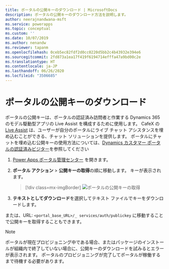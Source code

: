 ```yaml
---
title: ポータルの公開キーのダウンロード | MicrosoftDocs
description: ポータルの公開キーのダウンロード方法を説明します。
author: neerajnandwana-msft
ms.service: powerapps
ms.topic: conceptual
ms.custom: ''
ms.date: 10/07/2019
ms.author: nenandw
ms.reviewer: tapanm
ms.openlocfilehash: 0ceb5ec82fdf2d0cc0220d5bb2c4b43932e394e6
ms.sourcegitcommit: 2fd873a1ea17f419f6194714efffa47a9bd00c2e
ms.translationtype: HT
ms.contentlocale: ja-JP
ms.lasthandoff: 06/26/2020
ms.locfileid: "3506685"
---
```

# <a name="download-public-key-of-portal"></a>ポータルの公開キーのダウンロード

ポータルの公開キーは、ポータルの認証済み訪問者と作業する Dynamics 365 のモデル駆動型アプリの Live Assist を構成するために使用します。 CafeX の [Live Assist](https://www.cafex.com/en/products/live-assist-dynamics-365/) は、ユーザーが自分のポータルにライブ チャット アシスタンスを埋め込むことができる、チャット ソリューションを提供します。 ポータルにチャットを埋め込む公開キーの使用方法については、[Dynamics カスタマー ポータルの認証済みビジター](https://www.liveassistfor365.com/en/support/authenticated-visitors-in-the-dynamics-customer-portal/)を参照してください

1. [Power Apps ポータル管理センター](admin-overview.md) を開きます。

2.  **ポータル アクション** > **公開キーの取得**の順に移動します。 キーが表示されます。

    > [!div class=mx-imgBorder]
    > ![ポータルの公開キーの取得](../media/get-public-key.png "ポータルの公開キーの取得")

3.  **テキストとしてダウンロード**を選択してテキスト ファイルでキーをダウンロードします。

または、URL: `<portal_base_URL>/_ services/auth/publickey` に移動することで公開キーを取得することもできます。 

> [!NOTE]
> ポータルが現在プロビジョニング中である場合、またはパッケージのインストールが組織内で終了していない場合に、公開キーのダウンロードを試みるとエラーが表示されます。 ポータルのプロビジョニングが完了してポータルが稼働するまで待機する必要があります。
